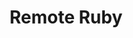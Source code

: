 ---
title: Remote Ruby 
description: Three Rubyists having conversations and interviewing others about Ruby and web development. 
cover: remote-ruby.jpg
site: https://remoteruby.transistor.fm
episodes: https://remoteruby.transistor.fm/episodes
language: English
---